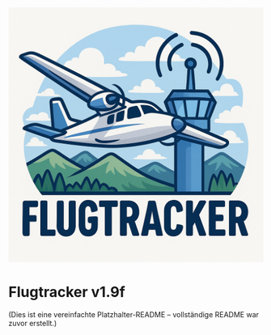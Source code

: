![Flugtracker Logo](flugtracker_logo_final.png)

# Flugtracker v1.9f

(Dies ist eine vereinfachte Platzhalter-README – vollständige README war zuvor erstellt.)